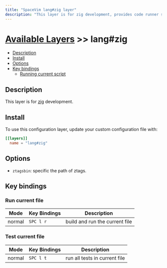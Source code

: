 ```yaml
---
title: "SpaceVim lang#zig layer"
description: "This layer is for zig development, provides code runner support for zig files."
---
```


# [Available Layers](../../) >> lang#zig

<!-- vim-markdown-toc GFM -->

- [Description](#description)
- [Install](#install)
- [Options](#options)
- [Key bindings](#key-bindings)
  - [Running current script](#running-current-script)

<!-- vim-markdown-toc -->

## Description

This layer is for [zig](https://ziglang.org/) development.

## Install

To use this configuration layer, update your custom configuration file with:

```toml
[[layers]]
  name = "lang#zig"
```

## Options

- `ztagsbin`: specific the path of ztags.

## Key bindings

### Run current file

| Mode   | Key Bindings | Description                    |
| ------ | ------------ | ------------------------------ |
| normal | `SPC l r`    | build and run the current file |

### Test current file

| Mode   | Key Bindings | Description                    |
| ------ | ------------ | ------------------------------ |
| normal | `SPC l t`    | run all tests in current file  |


